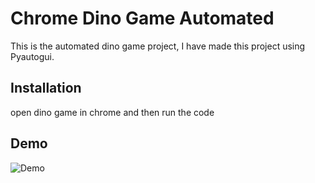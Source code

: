 
# Chrome Dino Game Automated

This is the automated dino game project, I have made this project using Pyautogui.


## Installation

open dino game in chrome and then run the code

    
## Demo

![Demo](https://clipchamp.com/watch/6DxUPTsWvhG)

  